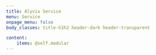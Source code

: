 ```yaml
---
title: Alyvix Service
menu: Service
onpage_menu: false
body_classes: title-h1h2 header-dark header-transparent

content:
    items: @self.modular
---
```

